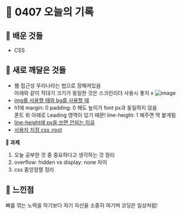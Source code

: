 # 🧸 0407 오늘의 기록
## 💙 배운 것들
* CSS

## 💚 새로 깨달은 것들
* 웹 접근성 우리나라는 법으로 정해져있음   
  아래와 같이 작대기 크기가 동일한 것은 스크린리더 사용시 좋지 x
![image](https://user-images.githubusercontent.com/84116709/162145547-63d1521c-6f11-4493-ab06-95c6d5784649.png)   
* [img를 사용할 때와 bg를 사용할 때](https://github.com/iRRPL-AR/TIL/blob/main/HTML%2BCSS/CSS/img%EB%A5%BC%20%EC%82%AC%EC%9A%A9%ED%95%A0%20%EB%95%8C%EC%99%80%20bg%EB%A5%BC%20%EC%82%AC%EC%9A%A9%ED%95%A0%20%EB%95%8C.md)
* h1에 margin: 0 padding: 0 해도 높이가 font px과 동일하지 않음   
폰트 위 아래로 Leading 영역이 있기 때문! line-height: 1 해주면 딱 붙게됨
* [line-height에 px을 쓰면 안되는 이유](https://github.com/iRRPL-AR/TIL/blob/main/HTML+CSS/CSS/line-height%20px%EB%A1%9C%20%EC%93%B0%EB%A9%B4%20%EC%95%88%EB%90%98%EB%8A%94%20%EC%9D%B4%EC%9C%A0.md)
* [사용자 지정 css :root](https://github.com/iRRPL-AR/TIL/blob/main/HTML+CSS/CSS/:root.md)

**📍 과제**
1. 오늘 공부한 것 중 중요하다고 생각하는 것 정리
2. overflow: hidden vs display: none 차이
3. css 중앙정렬 정리

## 💜 느낀점
뼈를 깎는 노력을 하기보다 자기 자신을 소중히 여기며 코딩은 일상처럼!
